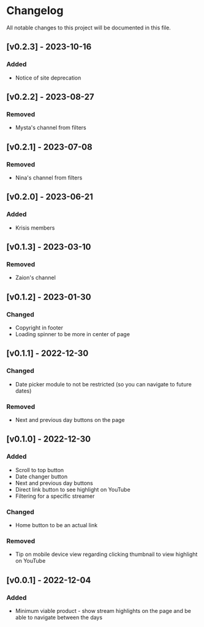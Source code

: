 # Changelog

All notable changes to this project will be documented in this file.

## [v0.2.3] - 2023-10-16

### Added

- Notice of site deprecation

## [v0.2.2] - 2023-08-27

### Removed

- Mysta's channel from filters

## [v0.2.1] - 2023-07-08

### Removed

- Nina's channel from filters

## [v0.2.0] - 2023-06-21

### Added

- Krisis members

## [v0.1.3] - 2023-03-10

### Removed

- Zaion's channel

## [v0.1.2] - 2023-01-30

### Changed

- Copyright in footer
- Loading spinner to be more in center of page

## [v0.1.1] - 2022-12-30

### Changed

- Date picker module to not be restricted (so you can navigate to future dates)

### Removed

- Next and previous day buttons on the page

## [v0.1.0] - 2022-12-30

### Added

- Scroll to top button
- Date changer button
- Next and previous day buttons
- Direct link button to see highlight on YouTube
- Filtering for a specific streamer

### Changed

- Home button to be an actual link

### Removed

- Tip on mobile device view regarding clicking thumbnail to view highlight on YouTube

## [v0.0.1] - 2022-12-04

### Added

- Minimum viable product - show stream highlights on the page and be able to navigate between the days
